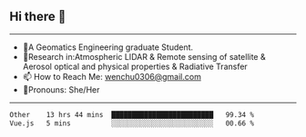 ## Hi there 👋
---
- 🌱A Geomatics Engineering graduate Student.
- 🔭Research in:Atmospheric LIDAR & Remote sensing of satellite & Aerosol optical and physical properties & Radiative Transfer
- 📫 How to Reach Me: wenchu0306@gmail.com
- 🍒Pronouns: She/Her
---

<!--START_SECTION:waka-->

```txt
Other    13 hrs 44 mins  █████████████████████████   99.34 %
Vue.js   5 mins          ░░░░░░░░░░░░░░░░░░░░░░░░░   00.66 %
```

<!--END_SECTION:waka-->







